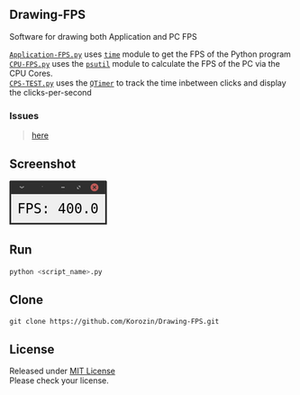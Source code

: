 ## Drawing-FPS
Software for drawing both Application and PC FPS  

[`Application-FPS.py`](https://github.com/Korozin/Drawing-FPS/blob/master/Application-FPS.py) uses [`time`](https://docs.python.org/3/library/time.html) module to get the FPS of the Python program  
[`CPU-FPS.py`](https://github.com/Korozin/Drawing-FPS/blob/master/CPU-FPS.py) uses the [`psutil`](https://pypi.org/project/psutil/) module to calculate the FPS of the PC via the CPU Cores.  
[`CPS-TEST.py`](https://github.com/Korozin/Drawing-FPS/blob/master/CPS-TEST.py) uses the [`QTimer`](https://doc.qt.io/qt-5/qtimer.html) to track the time inbetween clicks and display the clicks-per-second

### Issues

> [here](https://github.com/Korozin/Drawing-FPS/issues)

## Screenshot

<img src="https://github.com/Korozin/Drawing-FPS/blob/master/assets/App.png" alt="App">

## Run

```python
python <script_name>.py
```

## Clone

```
git clone https://github.com/Korozin/Drawing-FPS.git
```

## License

Released under [MIT License](https://github.com/Korozin/Drawing-FPS/blob/master/LICENSE)  
Please check your license.
